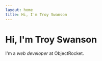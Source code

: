 ```yaml
---
layout: home
title: Hi, I'm Troy Swanson
---
```


# Hi, I'm Troy Swanson

I'm a *web developer* at ObjectRocket.
